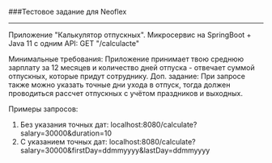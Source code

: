 ###Тестовое задание для Neoflex

--- 

Приложение "Калькулятор отпускных".
Микросервис на SpringBoot + Java 11 c одним API:
GET "/calculacte"

Минимальные требования: Приложение принимает твою среднюю зарплату за 12 месяцев и количество дней отпуска - отвечает суммой отпускных, которые придут сотруднику.
Доп. задание: При запросе также можно указать точные дни ухода в отпуск, тогда должен проводиться рассчет отпускных с учётом праздников и выходных. 

Примеры запросов:
1. Без указания точных дат: localhost:8080/calculate?salary=30000&duration=10
2. С указанием точных дат:  localhost:8080/calculate?salary=30000&firstDay=ddmmyyyy&lastDay=ddmmyyyy
